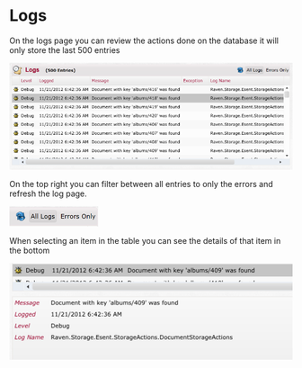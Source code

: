 # Logs

On the logs page you can review the actions done on the database it will only store the last 500 entries

![](Images/studio_logs_1.PNG)

On the top right you can filter between all entries to only the errors and refresh the log page.

![](Images/studio_logs_2.PNG)

When selecting an item in the table you can see the details of that item in the bottom

![](Images/studio_logs_3.PNG)